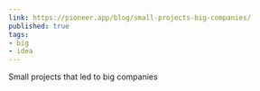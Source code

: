 ```yaml
---
link: https://pioneer.app/blog/small-projects-big-companies/
published: true
tags:
- big
- idea
---
```


Small projects that led to big companies
